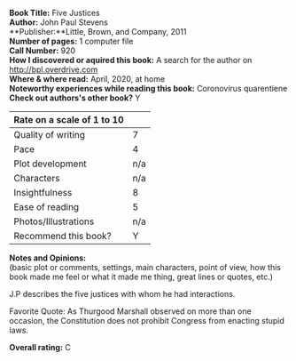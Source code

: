 **Book Title:** Five Justices  
**Author:** John Paul Stevens   
**Publisher:**Little, Brown, and Company, 2011   
**Number of pages:** 1 computer file   
**Call Number:** 920   
**How I discovered or aquired this book:**   A search for the author on http://bpl.overdrive.com   
**Where & where read:** April, 2020, at home      
**Noteworthy experiences while reading this book:** Coronovirus quarentiene  
**Check out authors's other book?** Y   

|Rate on a scale of 1 to 10| |
|--------------------------|-|   
|Quality of writing|7|   
|Pace|4|
|Plot development| n/a  |
|Characters| n/a  |
|Insightfulness|8|   
|Ease of reading|5|   
|Photos/Illustrations| n/a  |
|Recommend this book?|Y|

**Notes and Opinions:**   
(basic plot or comments, settings, main characters, point of view, how this book made me feel or what it made me thing, great lines or quotes, etc.)   

J.P describes the five justices with whom he had interactions. 

Favorite Quote: As Thurgood Marshall observed on more than one occasion, the Constitution does not prohibit Congress from enacting stupid laws.

**Overall rating:** C   

